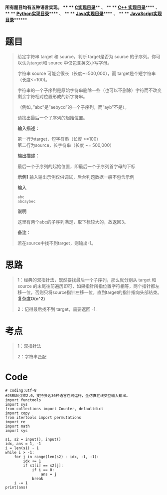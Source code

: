 **所有题目均有五种语言实现。 ** **
**[C实现目录](https://renjie.blog.csdn.net/article/details/129190260
"C实现目录")****** 、 ** ** **[C++
实现目录](https://blog.csdn.net/misayaaaaa/category_12036814.html "C++
实现目录")****** 、 ** **
**[Python实现目录](https://blog.csdn.net/misayaaaaa/category_12111005.html
"Python实现目录")****** 、 ** **
**[Java实现目录](https://blog.csdn.net/misayaaaaa/category_12111006.html
"Java实现目录")****** 、 ** **
**[JavaScript实现目录](https://blog.csdn.net/misayaaaaa/category_12199270.html
"JavaScript实现目录")********

# 题目

> 给定字符串 target 和 source，判断 target是否为 source 的子序列。你可以认为target和 source
> 中仅包含英文小写字母。
>
> 字符串 source 可能会很长（长度~=500,000），而 target是个短字符串（长度<=100)。
>
> 字符串的一个子序列是原始字符串删除一些（也可以不删除）字符而不改变剩余字符相对位置形成的新字符串。
>
> （例如，”abc”是”aebycd”的一个子序列，而”ayb”不是）。
>
> 请找出最后一个子序列的起始位置。
>
> **输入描述：**
>
> 第一行为target，短字符串（长度 <=100）  
>  第二行为source，长字符串（长度 ~= 500,000）
>
> **输出描述：**
>
> 最后一个子序列的起始位置，即最后一个子序列首字母的下标
>
> **示例1** 输入输出示例仅供调试，后台判题数据一般不包含示例
>
> **输入**
>
> `abc`  
> `abcaybec`
>
> **说明**
>
> 这里有两个abc的子序列满足，取下标较大的，故返回3。
>
> **备注：**
>
> 若在source中找不到target，则输出-1。

# 思路

> 1：经典的双指针法，既然要找最后一个子序列，那么就分别从 target 和 source
> 的末尾往前遍历即可，如果指针所指位置字符相等，两个指针都左移一位，否则只将source指针左移一位，直到target的指针指向头部结束。
> **复杂度O(n^2)**
>
> 2：记得最后找不到 target，需要返回 -1.

# 考点

> 1：双指针法
>
> 2：字符串匹配

# Code

    
    
    # coding:utf-8
    #JSRUN引擎2.0，支持多达30种语言在线运行，全仿真在线交互输入输出。 
    import functools
    import sys
    from collections import Counter, defaultdict
    import copy
    from itertools import permutations
    import re
    import math
    import sys
    
    s1, s2 = input(), input()
    idx, ans = 1, -1
    i = len(s1) - 1
    while i > -1:
        for j in range(len(s2) - idx, -1, -1):
            idx += 1
            if s1[i] == s2[j]:
                if i == 0:
                    ans = j
                break
        i -= 1
    print(ans)
    

